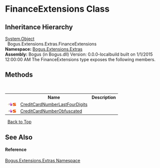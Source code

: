 # FinanceExtensions Class
 


## Inheritance Hierarchy
<a href="http://msdn2.microsoft.com/en-us/library/e5kfa45b" target="_blank">System.Object</a><br />&nbsp;&nbsp;Bogus.Extensions.Extras.FinanceExtensions<br />
**Namespace:**&nbsp;<a href="N_Bogus_Extensions_Extras">Bogus.Extensions.Extras</a><br />**Assembly:**&nbsp;Bogus (in Bogus.dll) Version: 0.0.0-localbuild built on 1/1/2015 12:00:00 AM
The FinanceExtensions type exposes the following members.


## Methods
&nbsp;<table><tr><th></th><th>Name</th><th>Description</th></tr><tr><td>![Public method](media/pubmethod.gif "Public method")![Static member](media/static.gif "Static member")</td><td><a href="M_Bogus_Extensions_Extras_FinanceExtensions_CreditCardNumberLastFourDigits">CreditCardNumberLastFourDigits</a></td><td /></tr><tr><td>![Public method](media/pubmethod.gif "Public method")![Static member](media/static.gif "Static member")</td><td><a href="M_Bogus_Extensions_Extras_FinanceExtensions_CreditCardNumberObfuscated">CreditCardNumberObfuscated</a></td><td /></tr></table>&nbsp;
<a href="#financeextensions-class">Back to Top</a>

## See Also


#### Reference
<a href="N_Bogus_Extensions_Extras">Bogus.Extensions.Extras Namespace</a><br />